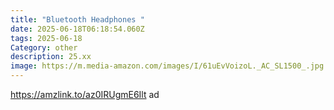 ```yaml
---
title: "Bluetooth Headphones "
date: 2025-06-18T06:18:54.060Z
tags: 2025-06-18
Category: other
description: 25.xx
image: https://m.media-amazon.com/images/I/61uEvVoizoL._AC_SL1500_.jpg
---
```

https://amzlink.to/az0IRUgmE6Ilt ad
